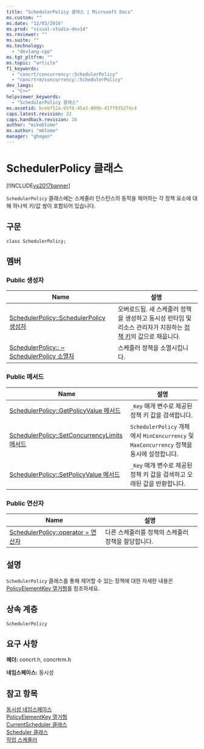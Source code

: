 ```yaml
---
title: "SchedulerPolicy 클래스 | Microsoft Docs"
ms.custom: ""
ms.date: "12/03/2016"
ms.prod: "visual-studio-dev14"
ms.reviewer: ""
ms.suite: ""
ms.technology: 
  - "devlang-cpp"
ms.tgt_pltfrm: ""
ms.topic: "article"
f1_keywords: 
  - "concrt/concurrency::SchedulerPolicy"
  - "concrtrm/concurrency::SchedulerPolicy"
dev_langs: 
  - "C++"
helpviewer_keywords: 
  - "SchedulerPolicy 클래스"
ms.assetid: bcebf51a-65f8-45a3-809b-d1ff93527dc4
caps.latest.revision: 22
caps.handback.revision: 16
author: "mikeblome"
ms.author: "mblome"
manager: "ghogen"
---
```

# SchedulerPolicy 클래스
[!INCLUDE[vs2017banner](../../../assembler/inline/includes/vs2017banner.md)]

`SchedulerPolicy` 클래스에는 스케줄러 인스턴스의 동작을 제어하는 각 정책 요소에 대해 하나씩 키\/값 쌍이 포함되어 있습니다.  
  
## 구문  
  
```  
class SchedulerPolicy;  
```  
  
## 멤버  
  
### Public 생성자  
  
|Name|설명|  
|----------|--------|  
|[SchedulerPolicy::SchedulerPolicy 생성자](../Topic/SchedulerPolicy::SchedulerPolicy%20Constructor.md)|오버로드됨.  새 스케줄러 정책을 생성하고 동시성 런타임 및 리소스 관리자가 지원하는 [정책 키](../Topic/PolicyElementKey%20Enumeration.md)의 값으로 채웁니다.|  
|[SchedulerPolicy:: ~ SchedulerPolicy 소멸자](../Topic/SchedulerPolicy::~SchedulerPolicy%20Destructor.md)|스케줄러 정책을 소멸시킵니다.|  
  
### Public 메서드  
  
|Name|설명|  
|----------|--------|  
|[SchedulerPolicy::GetPolicyValue 메서드](../Topic/SchedulerPolicy::GetPolicyValue%20Method.md)|`_Key` 매개 변수로 제공된 정책 키 값을 검색합니다.|  
|[SchedulerPolicy::SetConcurrencyLimits 메서드](../Topic/SchedulerPolicy::SetConcurrencyLimits%20Method.md)|`SchedulerPolicy` 개체에서 `MinConcurrency` 및 `MaxConcurrency` 정책을 동시에 설정합니다.|  
|[SchedulerPolicy::SetPolicyValue 메서드](../Topic/SchedulerPolicy::SetPolicyValue%20Method.md)|`_Key` 매개 변수로 제공된 정책 키 값을 검색하고 오래된 값을 반환합니다.|  
  
### Public 연산자  
  
|Name|설명|  
|----------|--------|  
|[SchedulerPolicy::operator \= 연산자](../Topic/SchedulerPolicy::operator=%20Operator.md)|다른 스케줄러를 정책의 스케줄러 정책을 할당합니다.|  
  
## 설명  
 `SchedulerPolicy` 클래스를 통해 제어할 수 있는 정책에 대한 자세한 내용은 [PolicyElementKey 열거형](../Topic/PolicyElementKey%20Enumeration.md)를 참조하세요.  
  
## 상속 계층  
 `SchedulerPolicy`  
  
## 요구 사항  
 **헤더:**  concrt.h, concrtrm.h  
  
 **네임스페이스:** 동시성  
  
## 참고 항목  
 [동시성 네임스페이스](../../../parallel/concrt/reference/concurrency-namespace.md)   
 [PolicyElementKey 열거형](../Topic/PolicyElementKey%20Enumeration.md)   
 [CurrentScheduler 클래스](../../../parallel/concrt/reference/currentscheduler-class.md)   
 [Scheduler 클래스](../../../parallel/concrt/reference/scheduler-class.md)   
 [작업 스케줄러](../../../parallel/concrt/task-scheduler-concurrency-runtime.md)